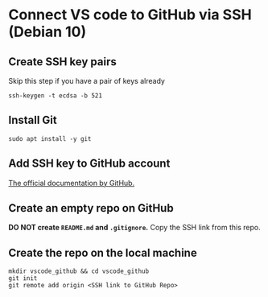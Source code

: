 # Connect VS code to GitHub via SSH (Debian 10)

## Create SSH key pairs

Skip this step if you have a pair of keys already

```shell
ssh-keygen -t ecdsa -b 521
```

## Install Git

```shell
sudo apt install -y git
```

## Add SSH key to GitHub account

[The official documentation by GitHub.](https://help.github.com/en/github/authenticating-to-github/adding-a-new-ssh-key-to-your-github-account)

## Create an empty repo on GitHub

**DO NOT create `README.md` and `.gitignore`.**
Copy the SSH link from this repo.

## Create the repo on the local machine

```shell
mkdir vscode_github && cd vscode_github
git init
git remote add origin <SSH link to GitHub Repo>
```
